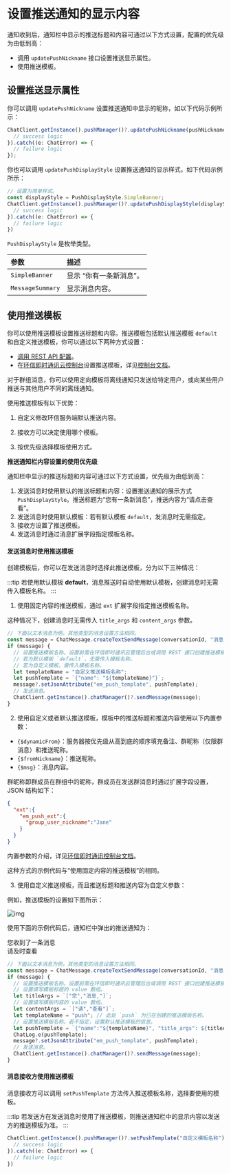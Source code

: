 # 设置推送通知的显示内容

通知收到后，通知栏中显示的推送标题和内容可通过以下方式设置，配置的优先级为由低到高：

- 调用 `updatePushNickname` 接口设置推送显示属性。
- 使用推送模板。

## 设置推送显示属性

你可以调用 `updatePushNickname` 设置推送通知中显示的昵称，如以下代码示例所示：

```TypeScript
ChatClient.getInstance().pushManager()?.updatePushNickname(pushNickname).then(() => {
  // success logic
}).catch((e: ChatError) => {
  // failure logic
});
```

你也可以调用 `updatePushDisplayStyle` 设置推送通知的显示样式，如下代码示例所示：

```TypeScript
// 设置为简单样式。
const displayStyle = PushDisplayStyle.SimpleBanner;
ChatClient.getInstance().pushManager()?.updatePushDisplayStyle(displayStyle).then(() => {
  // success logic
}).catch((e: ChatError) => {
  // failure logic
})
```

`PushDisplayStyle` 是枚举类型。

| 参数             | 描述                    |
| :--------------- | :---------------------- |
| `SimpleBanner`   | 显示 “你有一条新消息”。 |
| `MessageSummary` | 显示消息内容。          |

## 使用推送模板

你可以使用推送模板设置推送标题和内容。推送模板包括默认推送模板 `default` 和自定义推送模板，你可以通过以下两种方式设置：

- [调用 REST API 配置](/document/server-side/push.html#使用推送模板)。
- 在[环信即时通讯云控制台](https://console.easemob.com/user/login)设置推送模板，详见[控制台文档](/product/enable_and_configure_IM.html#配置推送模板)。

对于群组消息，你可以使用定向模板将离线通知只发送给特定用户，或向某些用户推送与其他用户不同的离线通知。

使用推送模板有以下优势：

1. 自定义修改环信服务端默认推送内容。   

2. 接收方可以决定使用哪个模板。 

3. 按优先级选择模板使用方式。

**推送通知栏内容设置的使用优先级**

通知栏中显示的推送标题和内容可通过以下方式设置，优先级为由低到高：

1. 发送消息时使用默认的推送标题和内容：设置推送通知的展示方式 `PushDisplayStyle`。推送标题为“您有一条新消息”，推送内容为“请点击查看”。  
2. 发送消息时使用默认模板：若有默认模板 `default`，发消息时无需指定。
3. 接收方设置了推送模板。
4. 发送消息时通过消息扩展字段指定模板名称。

#### **发送消息时使用推送模板**

创建模板后，你可以在发送消息时选择此推送模板，分为以下三种情况：

:::tip
若使用默认模板 **default**，消息推送时自动使用默认模板，创建消息时无需传入模板名称。
:::

1. 使用固定内容的推送模板，通过 `ext` 扩展字段指定推送模板名称。

这种情况下，创建消息时无需传入 `title_args` 和 `content_args` 参数。 

```TypeScript
// 下面以文本消息为例，其他类型的消息设置方法相同。
const message = ChatMessage.createTextSendMessage(conversationId, "消息内容");
if (message) {
  // 设置推送模板名称。设置前需在环信即时通讯云管理后台或调用 REST 接口创建推送模板。
  // 若为默认模板 `default`，无需传入模板名称。
  // 若为自定义模板，需传入模板名称。
  let templateName = "自定义推送模板名称";
  let pushTemplate = `{"name": "${templateName}"}`;
  message?.setJsonAttribute("em_push_template", pushTemplate);
  // 发送消息。
  ChatClient.getInstance().chatManager()?.sendMessage(message);
}
```

2. 使用自定义或者默认推送模板，模板中的推送标题和推送内容使用以下内置参数：
- `{$dynamicFrom}`：服务器按优先级从高到底的顺序填充备注、群昵称（仅限群消息）和推送昵称。
- `{$fromNickname}`：推送昵称。  
- `{$msg}`：消息内容。

群昵称即群成员在群组中的昵称，群成员在发送群消息时通过扩展字段设置，JSON 结构如下：

```json
{
  "ext":{
    "em_push_ext":{
      "group_user_nickname":"Jane"
    }
  }
}       
```

内置参数的介绍，详见[环信即时通讯控制台文档](/product/enable_and_configure_IM.html#使用默认推送模板)。

这种方式的示例代码与“使用固定内容的推送模板”的相同。

3. 使用自定义推送模板，而且推送标题和推送内容为自定义参数：

例如，推送模板的设置如下图所示：

![img](/images/android/push/push_template_custom.png)

使用下面的示例代码后，通知栏中弹出的推送通知为：

您收到了一条消息<br/>
请及时查看

```TypeScript
// 下面以文本消息为例，其他类型的消息设置方法相同。
const message = ChatMessage.createTextSendMessage(conversationId, "消息内容");
if (message) {
  // 设置推送模板名称。设置前需在环信即时通讯云管理后台或调用 REST 接口创建推送模板。
  // 设置填写模板标题的 value 数组。
  let titleArgs = `["您","消息,"]`;
  // 设置填写模板内容的 value 数组。
  let contentArgs = `["请","查看"]`;
  let templateName = "push"; // 此处 `push` 为已在创建的推送模版名称。
  // 设置推送模板名称。若不指定，设置默认推送模板的信息。
  let pushTemplate = `{"name":"${templateName}", "title_args": ${titleArgs}, "content_args": ${contentArgs}}`;
  ChatLog.e(pushTemplate);
  message?.setJsonAttribute("em_push_template", pushTemplate);
  // 发送消息。
  ChatClient.getInstance().chatManager()?.sendMessage(message);
}
```

#### **消息接收方使用推送模板**

消息接收方可以调用 `setPushTemplate` 方法传入推送模板名称，选择要使用的模板。

:::tip
若发送方在发送消息时使用了推送模板，则推送通知栏中的显示内容以发送方的推送模板为准。
:::

```TypeScript
ChatClient.getInstance().pushManager()?.setPushTemplate("自定义模板名称").then(() => {
  // success logic
}).catch((e: ChatError) => {
  // failure logic
})
```